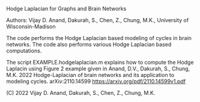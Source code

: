 Hodge Laplacian for Graphs and Brain Networks

Authors: Vijay D. Anand, Dakurah, S., Chen, Z., Chung, M.K., University of Wisconsin-Madison

The code performs the Hodge Laplacian based modeling of cycles in brain networks. 
The code also performs various Hodge Laplacian based computations.  


The script EXAMPLE.hodgelaplacian.m explains how to compute the Hodge Laplacin using Figure 2 example given in
Anand, D.V., Dakurah, S., Chung, M.K. 2022 Hodge-Laplacian of brain networks and its application to modeling cycles. arXiv:2110.14599 
https://arxiv.org/pdf/2110.14599v1.pdf


<!-- 
The script SIMULATION_Dakurah.2022.MICCAI.m reproduces the simulation study done in 

Dakurah, S., Anand, D.V., Zijian Chen, Chung, M.K. 2022 Modeling Cycles in Brain Networks Using Hodge Laplacian, 
Medical Image Computing and Computer Assisted Intervention (MICCAI) (received travel award). The paper can be downloaded from
https://github.com/laplcebeltrami/hodge/blob/main/dakurah.2022.MICCAI.pdf
-->


(C) 2022 Vijay D. Anand, Dakurah, S., Chen, Z., Chung, M.K.
